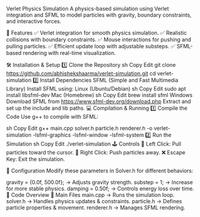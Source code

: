 Verlet Physics Simulation
A physics-based simulation using Verlet integration and SFML to model particles with gravity, boundary constraints, and interactive forces.

🚀 Features
✅ Verlet integration for smooth physics simulation.
✅ Realistic collisions with boundary constraints.
✅ Mouse interactions for pushing and pulling particles.
✅ Efficient update loop with adjustable substeps.
✅ SFML-based rendering with real-time visualization.

🛠 Installation & Setup
1️⃣ Clone the Repository
sh
Copy
Edit
git clone https://github.com/abhishekshaarma/verlet-simulation.git
cd verlet-simulation
2️⃣ Install Dependencies
SFML (Simple and Fast Multimedia Library)
Install SFML using:
Linux (Ubuntu/Debian)
sh
Copy
Edit
sudo apt install libsfml-dev
Mac (Homebrew)
sh
Copy
Edit
brew install sfml
Windows
Download SFML from https://www.sfml-dev.org/download.php
Extract and set up the include and lib paths.
💻 Compilation & Running
1️⃣ Compile the Code
Use g++ to compile with SFML:

sh
Copy
Edit
g++ main.cpp solver.h particle.h renderer.h -o verlet-simulation -lsfml-graphics -lsfml-window -lsfml-system
2️⃣ Run the Simulation
sh
Copy
Edit
./verlet-simulation
🕹️ Controls
🎯 Left Click: Pull particles toward the cursor.
🚀 Right Click: Push particles away.
❌ Escape Key: Exit the simulation.

🔧 Configuration
Modify these parameters in Solver.h for different behaviors:

gravity = {0.0f, 500.0f}; → Adjusts gravity strength.
substep = 1; → Increase for more stable physics.
damping = 0.50f; → Controls energy loss over time.
📜 Code Overview
🔹 Main Files
main.cpp → Runs the simulation loop.
solver.h → Handles physics updates & constraints.
particle.h → Defines particle properties & movement.
renderer.h → Manages SFML rendering.
